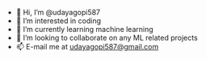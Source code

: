 - 👋 Hi, I’m @udayagopi587
- 👀 I’m interested in coding
- 🌱 I’m currently learning machine learning
- 💞️ I’m looking to collaborate on any ML related projects
- 📫 E-mail me at udayagopi587@gmail.com

<!---
udayagopi587/udayagopi587 is a ✨ special ✨ repository because its `README.md` (this file) appears on your GitHub profile.
You can click the Preview link to take a look at your changes.
--->
